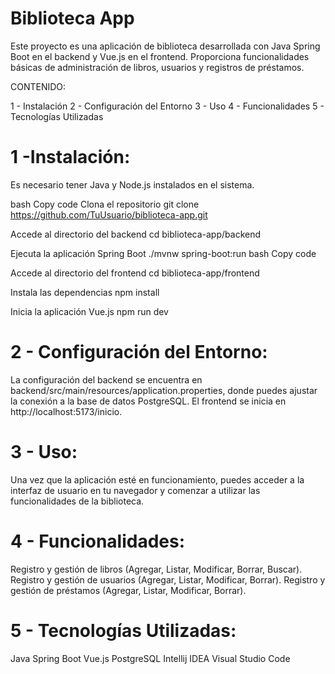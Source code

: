 # Biblioteca App

Este proyecto es una aplicación de biblioteca desarrollada con Java Spring Boot en el backend y Vue.js en el frontend. Proporciona funcionalidades básicas de administración de libros, usuarios y registros de préstamos.

CONTENIDO:

1 - Instalación
2 - Configuración del Entorno
3 - Uso
4 - Funcionalidades
5 - Tecnologías Utilizadas

# 1 -Instalación:

Es necesario tener Java y Node.js instalados en el sistema.

bash
Copy code
Clona el repositorio
git clone https://github.com/TuUsuario/biblioteca-app.git

Accede al directorio del backend
cd biblioteca-app/backend

Ejecuta la aplicación Spring Boot
./mvnw spring-boot:run
bash
Copy code

Accede al directorio del frontend
cd biblioteca-app/frontend

Instala las dependencias
npm install

Inicia la aplicación Vue.js
npm run dev

# 2 - Configuración del Entorno:

La configuración del backend se encuentra en backend/src/main/resources/application.properties, donde puedes ajustar la conexión a la base de datos PostgreSQL.
El frontend se inicia en http://localhost:5173/inicio.

# 3 - Uso:

Una vez que la aplicación esté en funcionamiento, puedes acceder a la interfaz de usuario en tu navegador y comenzar a utilizar las funcionalidades de la biblioteca.

# 4 - Funcionalidades:

Registro y gestión de libros (Agregar, Listar, Modificar, Borrar, Buscar).
Registro y gestión de usuarios (Agregar, Listar, Modificar, Borrar).
Registro y gestión de préstamos (Agregar, Listar, Modificar, Borrar).

# 5 - Tecnologías Utilizadas:

Java Spring Boot
Vue.js
PostgreSQL
Intellij IDEA
Visual Studio Code
